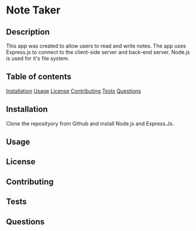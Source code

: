 # Note Taker

## Description
This app was created to allow users to read and write notes. The app uses Express.js to connect to the client-side server and back-end server. Node.js is used for it's file system.

## Table of contents
[Installation](#Installation)
[Usage](#Usage)
[License](#License)
[Contributing](#Contributing)
[Tests](#Tests)
[Questions](#Questions)

## Installation

Clone the reposityory from Github and install Node.js and Express.Js.

## Usage



## License

## Contributing

## Tests

## Questions